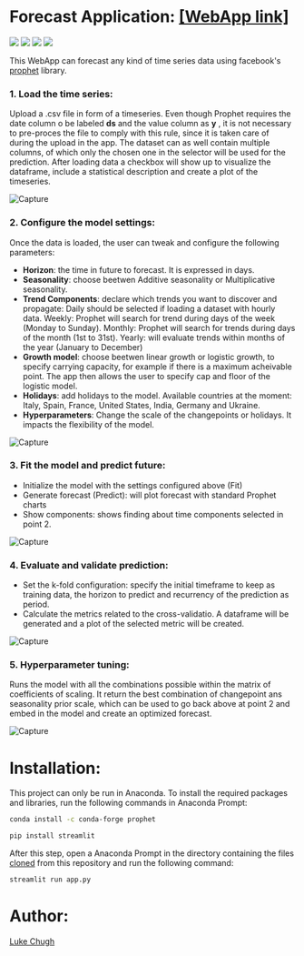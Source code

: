 # Forecast Application: [[WebApp link]](https://share.streamlit.io/luke-chugh/forecasting-webapp/main/app.py)

![](https://img.shields.io/badge/python-3.10.4-blueviolet)
![](https://img.shields.io/badge/prophet-1.0.1-orangered)
![](https://img.shields.io/badge/plotly-5.8.0-greenyellow)
![](https://img.shields.io/badge/streamlit-1.9.1-brightgreen)

This WebApp can forecast any kind of time series data using facebook's [prophet](https://facebook.github.io/prophet/) library.

### 1. Load the time series:

Upload a .csv file in form of a timeseries. Even though Prophet requires the date column o be labeled **ds** and the value column as **y** , it is not necessary to pre-proces the file to comply with this rule, since it is taken care of during the upload in the app. 
The dataset can as well contain multiple columns, of which only the chosen one in the selector will be used for the prediction.
After loading data a checkbox will show up to visualize the dataframe, include a statistical description and create a plot of the timeseries. 

![Capture](https://github.com/luke-chugh/Forecasting-WebApp/blob/main/screenshots/loading%20the%20time%20series.png)

### 2. Configure the model settings:

Once the data is loaded, the user can tweak and configure the following parameters:
- **Horizon**: the time in future to forecast. It is expressed in days.
- **Seasonality**: choose beetwen Additive seasonality or Multiplicative seasonality. 
- **Trend Components**: declare which trends you want to discover and propagate:
Daily should be selected if loading a dataset with hourly data.
Weekly: Prophet will search for trend during days of the week (Monday to Sunday).
Monthly: Prophet will search for trends during days of the month (1st to 31st).
Yearly: will evaluate trends within months of the year (January to December)
- **Growth model**: choose beetwen linear growth or logistic growth, to specify carrying capacity, for example if there is a maximum acheivable point. The app then allows the user to specify cap and floor of the logistic model.
- **Holidays**: add holidays to the model. Available countries at the moment: Italy, Spain, France, United States, India, Germany and Ukraine.
- **Hyperparameters**: Change the scale of the changepoints or holidays. It impacts the flexibility of the model. 

![Capture](https://github.com/luke-chugh/Forecasting-WebApp/blob/main/screenshots/configure%20the%20model%20settings.png)

### 3. Fit the model and predict future:
- Initialize the model with the settings configured above  (Fit)
- Generate forecast (Predict): will plot forecast with standard Prophet charts
- Show components: shows finding about time components selected in point 2.

![Capture](https://github.com/luke-chugh/Forecasting-WebApp/blob/main/screenshots/fit%20and%20predict.png)

### 4. Evaluate and validate prediction:

- Set the k-fold configuration: specify the initial timeframe to keep as training data, the horizon to predict and recurrency of the prediction as period.
- Calculate the metrics related to the cross-validatio. A dataframe will be generated and a plot of the selected metric will be created.

![Capture](https://github.com/luke-chugh/Forecasting-WebApp/blob/main/screenshots/evaluate%20and%20validate.png)

### 5. Hyperparameter tuning:
Runs the model with all the combinations possible within the matrix of coefficients of scaling. It return the best combination of changepoint ans seasonality prior scale, which can be used to go back above at point 2 and embed in the model and create an optimized forecast.

![Capture](https://github.com/luke-chugh/Forecasting-WebApp/blob/main/screenshots/hyperparameter%20tuning.png)

# Installation:
This project can only be run in Anaconda. To install the required packages and libraries, run the following commands in Anaconda Prompt:
```bash
conda install -c conda-forge prophet
```
```bash
pip install streamlit
```
After this step, open a Anaconda Prompt in the directory containing the files [cloned](https://www.howtogeek.com/451360/how-to-clone-a-github-repository/) from this repository and run the following command:
```bash
streamlit run app.py
```

# Author:
[Luke Chugh](https://www.linkedin.com/in/luke-chugh-2b2043181/)

